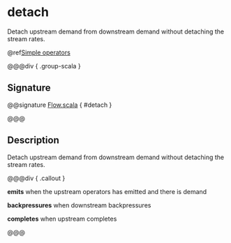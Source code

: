 # detach

Detach upstream demand from downstream demand without detaching the stream rates.

@ref[Simple operators](../index.md#simple-operators)

@@@div { .group-scala }

## Signature

@@signature [Flow.scala](/akka-stream/src/main/scala/akka/stream/scaladsl/Flow.scala) { #detach }

@@@

## Description

Detach upstream demand from downstream demand without detaching the stream rates.


@@@div { .callout }

**emits** when the upstream operators has emitted and there is demand

**backpressures** when downstream backpressures

**completes** when upstream completes

@@@

